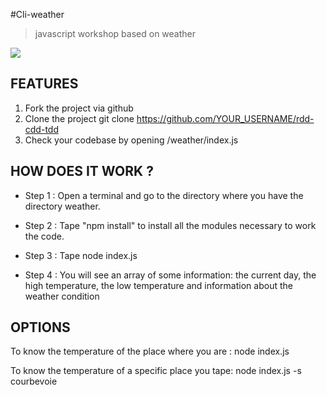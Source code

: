 #Cli-weather
> javascript workshop based on weather

![](http://www.madeliasliveweather.com/Website%20Images/Website%20Logo.jpg)


## FEATURES

1. Fork the project via github
1. Clone the project git clone https://github.com/YOUR_USERNAME/rdd-cdd-tdd
1. Check your codebase by opening /weather/index.js 


## HOW DOES IT WORK ?

* Step 1 :
    Open a terminal and go to the directory where you have the directory weather.
    
*  Step 2 :
    Tape "npm install" to install all the modules necessary to work the code.
  
*  Step 3 :
    Tape node index.js 

*  Step 4 :
    You will see an array of some information: the current day, the high temperature, the low temperature and information about  the weather condition


## OPTIONS

  To know the temperature of the place where you are :
  node index.js
  
  To know the temperature of a specific place you tape:
  node index.js -s courbevoie

 
